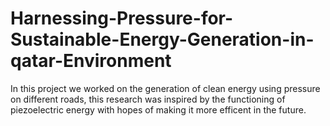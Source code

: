 # Harnessing-Pressure-for-Sustainable-Energy-Generation-in-qatar-Environment

In this project we worked on the generation of clean energy using pressure on different roads, this research was inspired by the functioning of piezoelectric energy with hopes of making it more efficent in the future.
